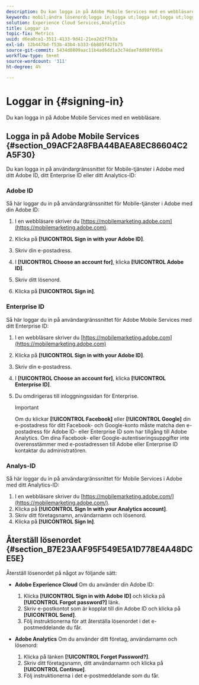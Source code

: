 ```yaml
---
description: Du kan logga in på Adobe Mobile Services med en webbläsare.
keywords: mobil;ändra lösenord;logga in;logga ut;logga ut;logga ut;logga in;logga in;logga in
solution: Experience Cloud Services,Analytics
title: Loggar in
topic-fix: Metrics
uuid: d6ea0ca1-3511-4133-9d41-21ea2d2f7b3a
exl-id: 12b447bd-f53b-43b4-b333-6b805f42fb75
source-git-commit: 5434d8809aac11b4ad6dd1a3c74dae7dd98f095a
workflow-type: tm+mt
source-wordcount: '311'
ht-degree: 4%

---
```


# Loggar in {#signing-in}

Du kan logga in på Adobe Mobile Services med en webbläsare.

## Logga in på Adobe Mobile Services {#section_09ACF2A8FBA44BAEA8EC86604C2A5F30}

Du kan logga in på användargränssnittet för Mobile-tjänster i Adobe med ditt Adobe ID, ditt Enterprise ID eller ditt Analytics-ID:

### Adobe ID

Så här loggar du in på användargränssnittet för Mobile-tjänster i Adobe med din Adobe ID:

1. I en webbläsare skriver du [https://mobilemarketing.adobe.com](https://mobilemarketing.adobe.com).
1. Klicka på **[!UICONTROL Sign in with your Adobe ID]**.
1. Skriv din e-postadress.
1. I **[!UICONTROL Choose an account for]**, klicka **[!UICONTROL Adobe ID]**.

1. Skriv ditt lösenord.
1. Klicka på **[!UICONTROL Sign in]**.


### Enterprise ID

Så här loggar du in på användargränssnittet för Adobe Mobile Services med ditt Enterprise ID:

1. I en webbläsare skriver du [https://mobilemarketing.adobe.com](https://mobilemarketing.adobe.com)
1. Klicka på **[!UICONTROL Sign in with your Adobe ID]**.
1. Skriv din e-postadress.
1. I **[!UICONTROL Choose an account for]**, klicka **[!UICONTROL Enterprise ID]**.

1. Du omdirigeras till inloggningssidan för Enterprise.

   >[!IMPORTANT]
   >
   >Om du klickar **[!UICONTROL Facebook]** eller **[!UICONTROL Google]** din e-postadress för ditt Facebook- och Google-konto måste matcha den e-postadress för Adobe ID- eller Enterprise ID som har tillgång till Adobe Analytics. Om dina Facebook- eller Google-autentiseringsuppgifter inte överensstämmer med e-postadressen till Adobe eller Enterprise ID kontaktar du administratören.

### Analys-ID

Så här loggar du in på användargränssnittet för Mobile Services i Adobe med ditt Analytics-ID:

1. I en webbläsare skriver du [https://mobilemarketing.adobe.com/](https://mobilemarketing.adobe.com/).
1. Klicka på **[!UICONTROL Sign In with your Analytics account]**.
1. Skriv ditt företagsnamn, användarnamn och lösenord.
1. Klicka på **[!UICONTROL Sign In]**.

## Återställ lösenordet {#section_B7E23AAF95F549E5A1D778E4A48DCE5E}

Återställ lösenordet på något av följande sätt:

* **Adobe Experience Cloud** Om du använder din Adobe ID:

   1. Klicka **[!UICONTROL Sign in with Adobe ID]** och klicka på **[!UICONTROL Forgot password?]** länk.
   1. Skriv e-postkontot som är kopplat till din Adobe ID och klicka på **[!UICONTROL Send]**.
   1. Följ instruktionerna för att återställa lösenordet i det e-postmeddelande du får.

* **Adobe Analytics** Om du använder ditt företag, användarnamn och lösenord:

   1. Klicka på länken **[!UICONTROL Forget Password?]**.
   1. Skriv ditt företagsnamn, ditt användarnamn och klicka på **[!UICONTROL Continue]**.
   1. Följ instruktionerna i det e-postmeddelande som du får.
